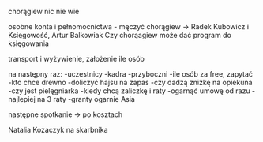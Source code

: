 chorągiew nic nie wie

osobne konta i pełnomocnictwa - męczyć chorągiew -> Radek Kubowicz i Księgowość, Artur Balkowiak
Czy chorąagiew może dać program do księgowania

transport i wyżywienie, założenie ile osób

na następny raz:
-uczestnicy
-kadra
-przyboczni
-ile osób za free, zapytać
-kto chce drewno
-doliczyć hajsu na zapas
-czy dadzą zniżkę na opiekuna
-czy jest pielęgniarka
-kiedy chcą zaliczkę i raty
-ogarnąć umowę od razu
-najlepiej na 3 raty
-granty ogarnie Asia

następne spotkanie -> po kosztach


Natalia Kozaczyk na skarbnika
